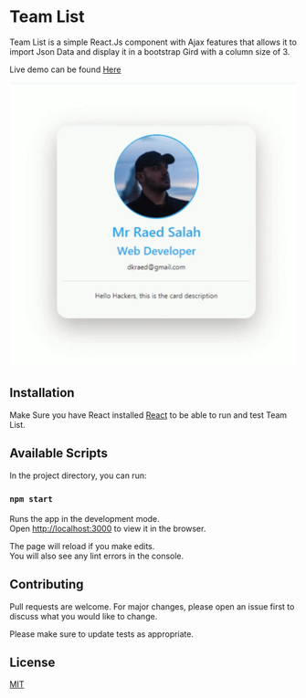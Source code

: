 # Team List

Team List is a simple React.Js component with Ajax features that allows it to import Json Data and display it in a bootstrap Gird with a column size of 3.

Live demo can be found [Here](https://team-list.netlify.com/)

<p align="center">
<img width="500" height="500" src="https://github.com/raedsalah/Team-List-react/blob/master/src/img/ezgif.com-gif-maker.gif" alt="Team Card">
</p>

## Installation

Make Sure you have React installed [React](https://github.com/facebook/react) to be able to run and test Team List.

## Available Scripts

In the project directory, you can run:

### `npm start`

Runs the app in the development mode.<br>
Open [http://localhost:3000](http://localhost:3000) to view it in the browser.

The page will reload if you make edits.<br>
You will also see any lint errors in the console.

## Contributing

Pull requests are welcome. For major changes, please open an issue first to discuss what you would like to change.

Please make sure to update tests as appropriate.

## License

[MIT](https://choosealicense.com/licenses/mit/)
